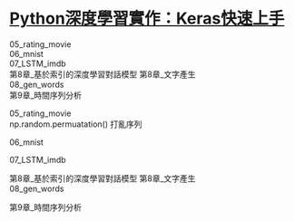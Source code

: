 
# [Python深度學習實作：Keras快速上手](http://www.drmaster.com.tw/Bookinfo.asp?BookID=MP11807)




05_rating_movie  
06_mnist  
07_LSTM_imdb  
第8章_基於索引的深度學習對話模型 
第8章_文字產生  
08_gen_words  
第9章_時間序列分析

05_rating_movie  
np.random.permuatation()  打亂序列  

06_mnist  

07_LSTM_imdb  

第8章_基於索引的深度學習對話模型
第8章_文字產生  
08_gen_words  

第9章_時間序列分析
